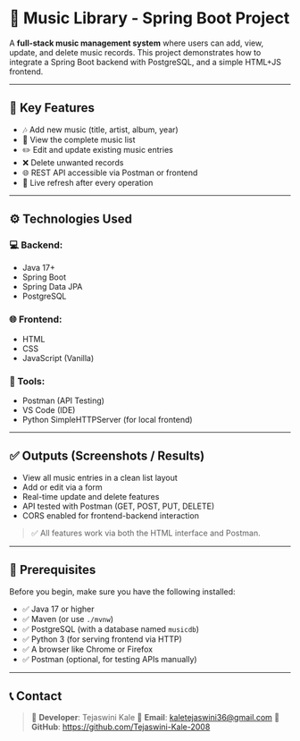 # 🎵 Music Library - Spring Boot Project

A **full-stack music management system** where users can add, view, update, and delete music records. This project demonstrates how to integrate a Spring Boot backend with PostgreSQL, and a simple HTML+JS frontend.

---

## 🔑 Key Features

- 🎶 Add new music (title, artist, album, year)
- 🧾 View the complete music list
- ✏️ Edit and update existing music entries
- ❌ Delete unwanted records
- 🌐 REST API accessible via Postman or frontend
- 🔁 Live refresh after every operation

---

## ⚙️ Technologies Used

### 💻 Backend:
- Java 17+
- Spring Boot
- Spring Data JPA
- PostgreSQL

### 🌐 Frontend:
- HTML
- CSS
- JavaScript (Vanilla)

### 🧪 Tools:
- Postman (API Testing)
- VS Code (IDE)
- Python SimpleHTTPServer (for local frontend)

---

## ✅ Outputs (Screenshots / Results)

- View all music entries in a clean list layout
- Add or edit via a form
- Real-time update and delete features
- API tested with Postman (GET, POST, PUT, DELETE)
- CORS enabled for frontend-backend interaction

> ✅ All features work via both the HTML interface and Postman.

---

## 🧰 Prerequisites

Before you begin, make sure you have the following installed:

- ✅ Java 17 or higher
- ✅ Maven (or use `./mvnw`)
- ✅ PostgreSQL (with a database named `musicdb`)
- ✅ Python 3 (for serving frontend via HTTP)
- ✅ A browser like Chrome or Firefox
- ✅ Postman (optional, for testing APIs manually)

---

## 📞 Contact

> 👤 **Developer**: Tejaswini Kale
> 📧 **Email**: kaletejaswini36@gmail.com
> 💼 **GitHub**: https://github.com/Tejaswini-Kale-2008


